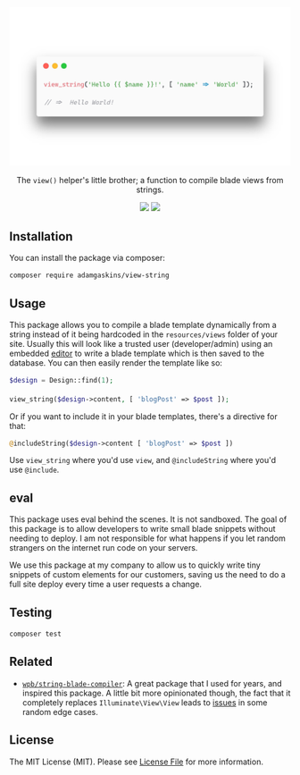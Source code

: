 <p align="center"><a href="https://github.com/AdamGaskins/view-string" alt="view-string on Github"><img width="627" src="assets/screenshot.png" /></a></p>

<p align="center">The <code>view()</code> helper's little brother; a function to compile blade views from strings.</p>

<p align="center">
    <a href="https://packagist.org/packages/adamgaskins/view-string" alt="Latest Version on Packagist"><img src="https://img.shields.io/packagist/v/adamgaskins/view-string.svg?style=flat-square"></a>
    <a href="https://github.com/adamgaskins/view-string/actions?query=workflow%3ATests+branch%3Amaster" alt="GitHub Tests Action Status"><img src="https://img.shields.io/github/workflow/status/adamgaskins/view-string/Tests?logo=Github&style=flat-square&label=tests"></a>
</p>

## Installation

You can install the package via composer:

```bash
composer require adamgaskins/view-string
```

## Usage

This package allows you to compile a blade template dynamically from a string instead of it being hardcoded in the `resources/views` folder of your site. Usually this will look like a trusted user (developer/admin) using an embedded [editor](https://microsoft.github.io/monaco-editor/) to write a blade template which is then saved to the database. You can then easily render the template like so:

```php
$design = Design::find(1);

view_string($design->content, [ 'blogPost' => $post ]);
```

Or if you want to include it in your blade templates, there's a directive for that:

```php
@includeString($design->content [ 'blogPost' => $post ])
```

Use `view_string` where you'd use `view`, and `@includeString` where you'd use `@include`.

## eval
This package uses eval behind the scenes. It is not sandboxed. The goal of this package is to allow developers to write small blade snippets without needing to deploy. I am not responsible for what happens if you let random strangers on the internet run code on your servers.

We use this package at my company to allow us to quickly write tiny snippets of custom elements for our customers, saving us the need to do a full site deploy every time a user requests a change.

## Testing

```bash
composer test
```

## Related
- [`wpb/string-blade-compiler`](https://github.com/TerrePorter/StringBladeCompiler): A great package that I used for years, and inspired this package. A little bit more opinionated though, the fact that it completely replaces `Illuminate\View\View` leads to [issues](https://github.com/TerrePorter/StringBladeCompiler/issues/73) in some random edge cases.

## License

The MIT License (MIT). Please see [License File](LICENSE.md) for more information.

